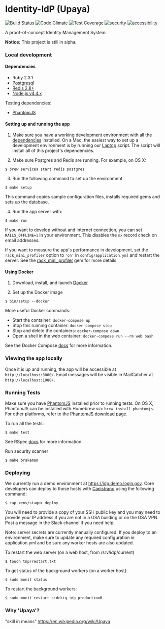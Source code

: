 Identity-IdP (Upaya)
====================

[![Build Status](https://travis-ci.org/18F/identity-idp.svg?branch=master)](https://travis-ci.org/18F/identity-idp)
[![Code Climate](https://codeclimate.com/github/18F/identity-idp/badges/gpa.svg)](https://codeclimate.com/github/18F/identity-idp)
[![Test Coverage](https://codeclimate.com/github/18F/identity-idp/badges/coverage.svg)](https://codeclimate.com/github/18F/identity-idp/coverage)
[![security](https://hakiri.io/github/18F/identity-idp/master.svg)](https://hakiri.io/github/18F/identity-idp/master)
[![accessibility](https://continua11y.18f.gov/18F/identity-idp.svg?branch=master)](https://continua11y.18f.gov/18F/identity-idp)

A proof-of-concept Identity Management System.

**Notice:** This project is still in alpha.

### Local development

#### Dependencies

- Ruby 2.3.1
- [Postgresql](http://www.postgresql.org/download/)
- [Redis 2.8+](http://redis.io/)
- [Node.js v4.4.x](https://nodejs.org)

Testing dependencies:
- [PhantomJS](http://phantomjs.org)

#### Setting up and running the app

1. Make sure you have a working development environment with all the
  [dependencies](#dependencies) installed. On a Mac, the easiest way
  to set up a development environment is by running our [Laptop]
  script. The script will install all of this project's dependencies.

2. Make sure Postgres and Redis are running. For example, on OS X:

```
$ brew services start redis postgres
```

3. Run the following command to set up the environment:

```
$ make setup
```

  This command copies sample configuration files, installs required gems
  and sets up the database.

4. Run the app server with:

```
$ make run
```

If you want to develop without and internet connection, you can set
`RAILS_OFFLINE=1` in your environment. This disables the `mx` record
check on email addresses.

If you want to measure the app's performance in development, set the
`rack_mini_profiler` option to `'on'` in `config/application.yml` and
restart the server. See the [rack_mini_profiler] gem for more details.

[Laptop]: https://github.com/18F/laptop
[rack_mini_profiler]: https://github.com/MiniProfiler/rack-mini-profiler

#### Using Docker

1. Download, install, and launch [Docker]

2. Set up the Docker image

```
$ bin/setup --docker
```

[Docker]: https://docs.docker.com/engine/getstarted/step_one/#step-1-get-docker

More useful Docker commands:

* Start the container: `docker-compose up`
* Stop this running container: `docker-compose stop`
* Stop and delete the containers: `docker-compose down`
* Open a shell in the web container: `docker-compose run --rm web bash`

See the Docker Compose [docs](https://docs.docker.com/compose/install/) for
more information.

[Docker Compose]: (https://docs.docker.com/compose/install/)

### Viewing the app locally

Once it is up and running, the app will be accessible
at `http://localhost:3000/`. Email messages will be visible in MailCatcher
at `http://localhost:1080/`.

### Running Tests

Make sure you have [PhantomJS](http://phantomjs.org) installed prior to running
tests. On OS X, PhantomJS can be installed with Homebrew via: `brew install
phantomjs`. For other platforms, refer to the [PhantomJS download
page](http://phantomjs.org/download.html).

To run all the tests:

```
$ make test
```


See RSpec [docs](https://relishapp.com/rspec/rspec-core/docs/command-line) for
more information.

Run security scanner

```
$ make brakeman
```

### Deploying

We currently run a demo environment at https://idp.demo.login.gov.
Core developers can deploy to those hosts with [Capistrano](http://capistranorb.com)
using the following command:

```
$ cap <env/stage> deploy
```

You will need to provide a copy of your SSH public key and you may need to
provide your IP address if you are not in a GSA building or on the GSA VPN.
Post a message in the Slack channel if you need help.

Note: server secrets are currently manually configured. If you deploy to an
environment, make sure to update any required configuration in application.yml
and be sure any worker hosts are also updated. 

To restart the web server (on a web host, from /srv/idp/current)

```
$ touch tmp/restart.txt
```

To get status of the background workers (on a worker host):

```
$ sudo monit status
```

To restart the background workers:

```
$ sudo monit restart sidekiq_idp_production0
```

### Why 'Upaya'?

"skill in means" https://en.wikipedia.org/wiki/Upaya
